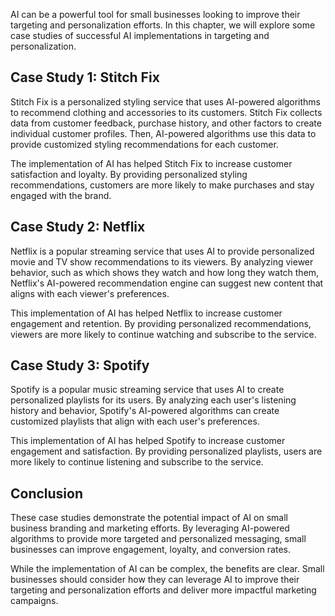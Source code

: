 
AI can be a powerful tool for small businesses looking to improve their targeting and personalization efforts. In this chapter, we will explore some case studies of successful AI implementations in targeting and personalization.

Case Study 1: Stitch Fix
------------------------

Stitch Fix is a personalized styling service that uses AI-powered algorithms to recommend clothing and accessories to its customers. Stitch Fix collects data from customer feedback, purchase history, and other factors to create individual customer profiles. Then, AI-powered algorithms use this data to provide customized styling recommendations for each customer.

The implementation of AI has helped Stitch Fix to increase customer satisfaction and loyalty. By providing personalized styling recommendations, customers are more likely to make purchases and stay engaged with the brand.

Case Study 2: Netflix
---------------------

Netflix is a popular streaming service that uses AI to provide personalized movie and TV show recommendations to its viewers. By analyzing viewer behavior, such as which shows they watch and how long they watch them, Netflix's AI-powered recommendation engine can suggest new content that aligns with each viewer's preferences.

This implementation of AI has helped Netflix to increase customer engagement and retention. By providing personalized recommendations, viewers are more likely to continue watching and subscribe to the service.

Case Study 3: Spotify
---------------------

Spotify is a popular music streaming service that uses AI to create personalized playlists for its users. By analyzing each user's listening history and behavior, Spotify's AI-powered algorithms can create customized playlists that align with each user's preferences.

This implementation of AI has helped Spotify to increase customer engagement and satisfaction. By providing personalized playlists, users are more likely to continue listening and subscribe to the service.

Conclusion
----------

These case studies demonstrate the potential impact of AI on small business branding and marketing efforts. By leveraging AI-powered algorithms to provide more targeted and personalized messaging, small businesses can improve engagement, loyalty, and conversion rates.

While the implementation of AI can be complex, the benefits are clear. Small businesses should consider how they can leverage AI to improve their targeting and personalization efforts and deliver more impactful marketing campaigns.
